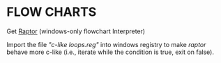 FLOW CHARTS
===========

Get [Raptor](http://raptor.martincarlisle.com) (windows-only flowchart Interpreter)

Import the file *"c-like loops.reg"* into windows registry to make *raptor* behave more c-like (i.e., iterate while the condition is true, exit on false).
